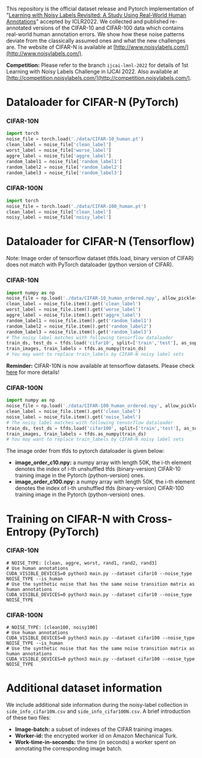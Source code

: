 This repository is the official dataset release and Pytorch implementation of "[Learning with Noisy Labels Revisited: A Study Using Real-World Human Annotations](https://openreview.net/forum?id=TBWA6PLJZQm&referrer=%5BAuthor%20Console%5D(%2Fgroup%3Fid%3DICLR.cc%2F2022%2FConference%2FAuthors%23your-submissions))" accepted by ICLR2022. We collected and published re-annotated versions of the CIFAR-10 and CIFAR-100 data which contains real-world human annotation errors. We show how these noise patterns deviate from the classically assumed ones and what the new challenges are. The website of CIFAR-N is available at [http://www.noisylabels.com/](http://www.noisylabels.com/).

**Competition:** Please refer to the branch `ijcai-lmnl-2022` for details of 1st Learning with Noisy Labels Challenge in IJCAI 2022. Also available at [http://competition.noisylabels.com/](http://competition.noisylabels.com/).

# Dataloader for CIFAR-N (PyTorch)

### CIFAR-10N 
```python
import torch
noise_file = torch.load('./data/CIFAR-10_human.pt')
clean_label = noise_file['clean_label']
worst_label = noise_file['worse_label']
aggre_label = noise_file['aggre_label']
random_label1 = noise_file['random_label1']
random_label2 = noise_file['random_label2']
random_label3 = noise_file['random_label3']
```

### CIFAR-100N 
```python
import torch
noise_file = torch.load('./data/CIFAR-100_human.pt')
clean_label = noise_file['clean_label']
noisy_label = noise_file['noisy_label']
```

# Dataloader for CIFAR-N (Tensorflow)

Note: Image order of tensorflow dataset (tfds.load, binary version of CIFAR) does not match with PyTorch dataloader (python version of CIFAR).

### CIFAR-10N 
```python
import numpy as np
noise_file = np.load('./data/CIFAR-10_human_ordered.npy', allow_pickle=True)
clean_label = noise_file.item().get('clean_label')
worst_label = noise_file.item().get('worse_label')
aggre_label = noise_file.item().get('aggre_label')
random_label1 = noise_file.item().get('random_label1')
random_label2 = noise_file.item().get('random_label2')
random_label3 = noise_file.item().get('random_label3')
# The noisy label matches with following tensorflow dataloader
train_ds, test_ds = tfds.load('cifar10', split=['train','test'], as_supervised=True, batch_size = -1)
train_images, train_labels = tfds.as_numpy(train_ds) 
# You may want to replace train_labels by CIFAR-N noisy label sets
```

**Reminder:** CIFAR-10N is now available at tensorflow datasets. Please check [here](https://www.tensorflow.org/datasets/catalog/cifar10_n) for more details!

### CIFAR-100N 
```python
import numpy as np
noise_file = np.load('./data/CIFAR-100_human_ordered.npy', allow_pickle=True)
clean_label = noise_file.item().get('clean_label')
noise_label = noise_file.item().get('noise_label')
# The noisy label matches with following tensorflow dataloader
train_ds, test_ds = tfds.load('cifar100', split=['train','test'], as_supervised=True, batch_size = -1)
train_images, train_labels = tfds.as_numpy(train_ds) 
# You may want to replace train_labels by CIFAR-N noisy label sets
```

The image order from tfds to pytorch dataloader is given below:
- **image_order_c10.npy:** a numpy array with length 50K, the i-th element denotes the index of i-th unshuffled tfds (binary-version) CIFAR-10 training image in the Pytorch (python-version) ones.
- **image_order_c100.npy:** a numpy array with length 50K, the i-th element denotes the index of i-th unshuffled tfds (binary-version) CIFAR-100 training image in the Pytorch (python-version) ones.


# Training on CIFAR-N with Cross-Entropy (PyTorch)
### CIFAR-10N 
```shell
# NOISE_TYPE: [clean, aggre, worst, rand1, rand2, rand3]
# Use human annotations
CUDA_VISIBLE_DEVICES=0 python3 main.py --dataset cifar10 --noise_type NOISE_TYPE --is_human
# Use the synthetic noise that has the same noise transition matrix as human annotations
CUDA_VISIBLE_DEVICES=0 python3 main.py --dataset cifar10 --noise_type NOISE_TYPE
```

### CIFAR-100N 
```shell
# NOISE_TYPE: [clean100, noisy100]
# Use human annotations
CUDA_VISIBLE_DEVICES=0 python3 main.py --dataset cifar100 --noise_type NOISE_TYPE --is_human
# Use the synthetic noise that has the same noise transition matrix as human annotations
CUDA_VISIBLE_DEVICES=0 python3 main.py --dataset cifar100 --noise_type NOISE_TYPE
```

# Additional dataset information
We include additional side information during the noisy-label collection in <code>side_info_cifar10N.csv</code> and <code>side_info_cifar100N.csv</code>.
A brief introduction of these two files:
- **Image-batch:** a subset of indexes of the CIFAR training images.
- **Worker-id:** the encrypted worker id on Amazon Mechanical Turk.
- **Work-time-in-seconds:** the time (in seconds) a worker spent on annotating the corresponding image batch.
